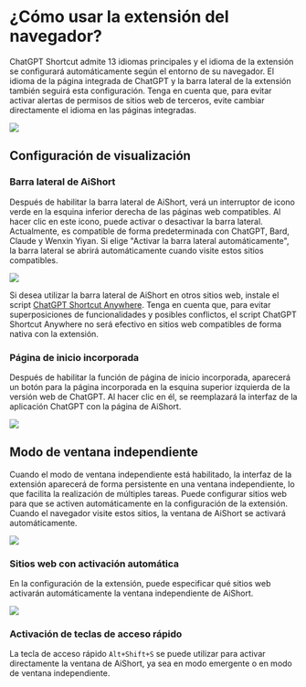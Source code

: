 # ¿Cómo usar la extensión del navegador?

ChatGPT Shortcut admite 13 idiomas principales y el idioma de la extensión se configurará automáticamente según el entorno de su navegador. El idioma de la página integrada de ChatGPT y la barra lateral de la extensión también seguirá esta configuración. Tenga en cuenta que, para evitar activar alertas de permisos de sitios web de terceros, evite cambiar directamente el idioma en las páginas integradas.

![](https://img.newzone.top/2023-12-23-12-04-29.png?imageMogr2/format/webp)

## Configuración de visualización

### Barra lateral de AiShort

Después de habilitar la barra lateral de AiShort, verá un interruptor de icono verde en la esquina inferior derecha de las páginas web compatibles. Al hacer clic en este icono, puede activar o desactivar la barra lateral. Actualmente, es compatible de forma predeterminada con ChatGPT, Bard, Claude y Wenxin Yiyan. Si elige "Activar la barra lateral automáticamente", la barra lateral se abrirá automáticamente cuando visite estos sitios compatibles.

![](https://img.newzone.top/2023-12-23-04-16-15.gif?imageMogr2/format/webp)

Si desea utilizar la barra lateral de AiShort en otros sitios web, instale el script [ChatGPT Shortcut Anywhere](https://greasyfork.org/scripts/482907-chatgpt-shortcut-anywhere). Tenga en cuenta que, para evitar superposiciones de funcionalidades y posibles conflictos, el script ChatGPT Shortcut Anywhere no será efectivo en sitios web compatibles de forma nativa con la extensión.

### Página de inicio incorporada

Después de habilitar la función de página de inicio incorporada, aparecerá un botón para la página incorporada en la esquina superior izquierda de la versión web de ChatGPT. Al hacer clic en él, se reemplazará la interfaz de la aplicación ChatGPT con la página de AiShort.

![](https://img.newzone.top/ai/2023-12-22-19-40-15.png?imageMogr2/format/webp)

## Modo de ventana independiente

Cuando el modo de ventana independiente está habilitado, la interfaz de la extensión aparecerá de forma persistente en una ventana independiente, lo que facilita la realización de múltiples tareas. Puede configurar sitios web para que se activen automáticamente en la configuración de la extensión. Cuando el navegador visite estos sitios, la ventana de AiShort se activará automáticamente.

![](https://img.newzone.top/2023-12-23-12-07-09.png?imageMogr2/format/webp)

### Sitios web con activación automática

En la configuración de la extensión, puede especificar qué sitios web activarán automáticamente la ventana independiente de AiShort.

![](https://img.newzone.top/2023-12-23-12-09-51.png?imageMogr2/format/webp)

### Activación de teclas de acceso rápido

La tecla de acceso rápido `Alt+Shift+S` se puede utilizar para activar directamente la ventana de AiShort, ya sea en modo emergente o en modo de ventana independiente.
